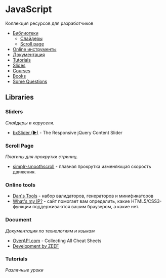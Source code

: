 # JavaScript
Коллекция ресурсов для разработчиков


- [Библиотеки](#libraries)
    - [Слайдеры](#sliders)
    - [Scroll page](#scroll-page)
- [Online инструменты](#online-tools)
- [Документация](#document)
- [Tutorials](#tutorials)
- [Slides](#slides)
- [Courses](#courses)
- [Books](#books)
- [Some Questions](#some-questions)

## Libraries

### Sliders
*Слайдеры и карусели.*

* [bxSlider (&#9658;)](http://bxslider.com/) - The Responsive jQuery Content Slider


### Scroll Page
*Плагины для прокрутки стриниц.*

* [simplr-smoothscroll](https://github.com/simov/simplr-smoothscroll) - плавная прокрутка изменяющая скорость движения.

### Online tools
* [Dan's Tools](http://www.danstools.com/) - набор валидаторов, генераторов и минификаторов
* [What's my IP?](http://fmbip.com/) - сайт помогает вам определить, какие HTML5/CSS3-функции поддерживаются вашим браузером, а какие нет.

### Document
*Документация по технологиям и языкам*
* [OverAPI.com](http://overapi.com/) - Collecting All Cheat Sheets
* [Development by ZEEF](https://development.zeef.com/hub)

### Tutorials
*Различные уроки*

